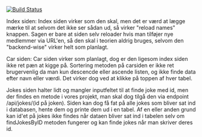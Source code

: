 [![Build Status](https://travis-ci.com/Dane1998/CA-1.svg?branch=master)](https://travis-ci.com/Dane1998/CA-1)




Index siden:
Index siden virker som den skal, men det er værd at lægge mærke til at selvom det ikke ser sådan ud, så virker "reload names" knappen. Sagen er bare at siden selv reloader hvis man tilføjer nye medlemmer via URL'en, så den skal i teorien aldrig bruges, selvom den "backend-wise" virker helt som planlagt.


Car siden:
Car siden virker som planlagt, dog er den ligesom index siden ikke ret pæn at kigge på. Sortering metoden på carsiden er ikke ret brugervenlig da man kun descencde eller ascende listen, og ikke finde data efter navn eller værdi. Det virker dog ved at klikke på toppen af hver tabel. 

Jokes siden halter lidt og mangler inputfeltet til at finde joke med id, men der findes en metode i vores projekt, man skal dog tilgå den via endpoint /api/jokes/(id på joken).
Siden kan dog få fat på alle jokes som bliver sat ind i databasen, hente dem og printe dem ud i en tabel. Af en eller anden grund kan id'et på jokes ikke findes når dataen bliver sat ind i tabelen selv om findJokesByID metoden fungerer og kan finde jokes når man skriver deres id. 





